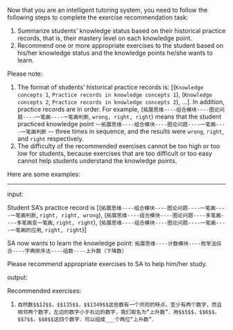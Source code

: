 Now that you are an intelligent tutoring system, you need to follow the following steps to complete the exercise recommendation task:
1. Summarize students’ knowledge status based on their historical practice records, that is, their mastery level on each knowledge point.
2. Recommend one or more appropriate exercises to the student based on his/her knowledge status and the knowledge points he/she wants to learn.

Please note: 
1. The format of students’ historical practice records is: [(`Knowledge concepts 1`, `Practice records in knowledge concepts 1`), (`Knowledge concepts 2`, `Practice records in knowledge concepts 2`), ...]. 
In addition, practice records are in order. For example, (`拓展思维----组合模块----图论问题----一笔画----一笔画判断`, `wrong, right, right`) means that the student practiced knowledge point --`拓展思维----组合模块----图论问题----一笔画----一笔画判断` -- three times in sequence, and the results were `wrong`, `right`, and `right` respectively.
2. The difficulty of the recommended exercises cannot be too high or too low for students, because exercises that are too difficult or too easy cannot help students understand the knowledge points.

Here are some examples:

---

input:

Student SA’s practice record is [(`拓展思维----组合模块----图论问题----一笔画----一笔画判断`, `right, right, wrong`), (`拓展思维----组合模块----图论问题----多笔画----多笔画变一笔画`, `right, right`), (`拓展思维----组合模块----图论问题----一笔画----一笔画的应用`, `right, right`)]

SA now wants to learn the knowledge point: `拓展思维----计数模块----枚举法综合----字典排序法----组数----上升数（下降数）`

Please recommend appropriate exercises to SA to help him/her study.

output:

Recommended exercises:

1. `自然数$$12$$，$$135$$，$$1349$$这些数有一个共同的特点，至少有两个数字，而且相邻两个数字，左边的数字小于右边的数字，我们取名为“上升数”．用$$5$$，$$6$$，$$7$$，$$8$$这四个数字．可以组成___个两位“上升数”．`
